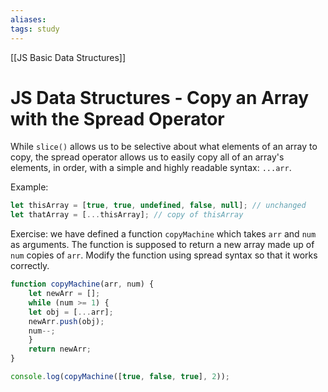 ```yaml
---
aliases:
tags: study
---
```

[[JS Basic Data Structures]]
# JS Data Structures - Copy an Array with the Spread Operator
While `slice()` allows us to be selective about what elements of an array to copy, the spread operator allows us to easily copy all of an array's elements, in order, with a simple and highly readable syntax: `...arr`.

Example:

```js
let thisArray = [true, true, undefined, false, null]; // unchanged
let thatArray = [...thisArray]; // copy of thisArray
```

Exercise: we have defined a function `copyMachine` which takes `arr` and `num` as arguments. The function is supposed to return a new array made up of `num` copies of `arr`. Modify the function using spread syntax so that it works correctly.

```js
function copyMachine(arr, num) {
	let newArr = [];
	while (num >= 1) {
	let obj = [...arr];
	newArr.push(obj);
	num--;
	}
	return newArr;
}

console.log(copyMachine([true, false, true], 2));
```